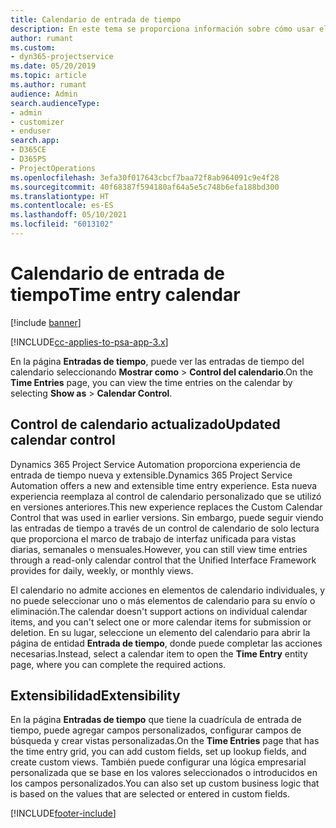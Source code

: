 ```yaml
---
title: Calendario de entrada de tiempo
description: En este tema se proporciona información sobre cómo usar el calendario de entrada de tiempo.
author: rumant
ms.custom:
- dyn365-projectservice
ms.date: 05/20/2019
ms.topic: article
ms.author: rumant
audience: Admin
search.audienceType:
- admin
- customizer
- enduser
search.app:
- D365CE
- D365PS
- ProjectOperations
ms.openlocfilehash: 3efa30f017643cbcf7baa72f8ab964091c9e4f28
ms.sourcegitcommit: 40f68387f594180af64a5e5c748b6efa188bd300
ms.translationtype: HT
ms.contentlocale: es-ES
ms.lasthandoff: 05/10/2021
ms.locfileid: "6013102"
---
```

# <a name="time-entry-calendar"></a><span data-ttu-id="04839-103">Calendario de entrada de tiempo</span><span class="sxs-lookup"><span data-stu-id="04839-103">Time entry calendar</span></span>

[!include [banner](../includes/psa-now-project-operations.md)]

[!INCLUDE[cc-applies-to-psa-app-3.x](../includes/cc-applies-to-psa-app-3x.md)]

<span data-ttu-id="04839-104">En la página **Entradas de tiempo**, puede ver las entradas de tiempo del calendario seleccionando **Mostrar como** \> **Control del calendario**.</span><span class="sxs-lookup"><span data-stu-id="04839-104">On the **Time Entries** page, you can view the time entries on the calendar by selecting **Show as** \> **Calendar Control**.</span></span>

## <a name="updated-calendar-control"></a><span data-ttu-id="04839-105">Control de calendario actualizado</span><span class="sxs-lookup"><span data-stu-id="04839-105">Updated calendar control</span></span>

<span data-ttu-id="04839-106">Dynamics 365 Project Service Automation proporciona experiencia de entrada de tiempo nueva y extensible.</span><span class="sxs-lookup"><span data-stu-id="04839-106">Dynamics 365 Project Service Automation offers a new and extensible time entry experience.</span></span> <span data-ttu-id="04839-107">Esta nueva experiencia reemplaza al control de calendario personalizado que se utilizó en versiones anteriores.</span><span class="sxs-lookup"><span data-stu-id="04839-107">This new experience replaces the Custom Calendar Control that was used in earlier versions.</span></span> <span data-ttu-id="04839-108">Sin embargo, puede seguir viendo las entradas de tiempo a través de un control de calendario de solo lectura que proporciona el marco de trabajo de interfaz unificada para vistas diarias, semanales o mensuales.</span><span class="sxs-lookup"><span data-stu-id="04839-108">However, you can still view time entries through a read-only calendar control that the Unified Interface Framework provides for daily, weekly, or monthly views.</span></span>

<span data-ttu-id="04839-109">El calendario no admite acciones en elementos de calendario individuales, y no puede seleccionar uno o más elementos de calendario para su envío o eliminación.</span><span class="sxs-lookup"><span data-stu-id="04839-109">The calendar doesn't support actions on individual calendar items, and you can't select one or more calendar items for submission or deletion.</span></span> <span data-ttu-id="04839-110">En su lugar, seleccione un elemento del calendario para abrir la página de entidad **Entrada de tiempo**, donde puede completar las acciones necesarias.</span><span class="sxs-lookup"><span data-stu-id="04839-110">Instead, select a calendar item to open the **Time Entry** entity page, where you can complete the required actions.</span></span>

## <a name="extensibility"></a><span data-ttu-id="04839-111">Extensibilidad</span><span class="sxs-lookup"><span data-stu-id="04839-111">Extensibility</span></span>

<span data-ttu-id="04839-112">En la página **Entradas de tiempo** que tiene la cuadrícula de entrada de tiempo, puede agregar campos personalizados, configurar campos de búsqueda y crear vistas personalizadas.</span><span class="sxs-lookup"><span data-stu-id="04839-112">On the **Time Entries** page that has the time entry grid, you can add custom fields, set up lookup fields, and create custom views.</span></span> <span data-ttu-id="04839-113">También puede configurar una lógica empresarial personalizada que se base en los valores seleccionados o introducidos en los campos personalizados.</span><span class="sxs-lookup"><span data-stu-id="04839-113">You can also set up custom business logic that is based on the values that are selected or entered in custom fields.</span></span>


[!INCLUDE[footer-include](../includes/footer-banner.md)]